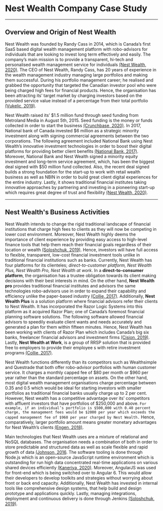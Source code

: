 # Nest Wealth Company Case Study
---

## Overview and Origin of Nest Wealth 

Nest Wealth was founded by Randy Cass in 2014, which is Canada’s first SaaS based digital wealth management platform with robo-advisors for individuals that are looking to invest long term effectively and easily. The company’s main mission is to provide a transparent, hi-tech and personalised wealth management service for individuals [(Nest Wealth, 2020)](https://www.nestwealth.com/about). The CEO of Nest Wealth, Randy Cass, has 20 years of experience in the wealth management industry managing large portfolios and making them successful. During his portfolio management career; he realised and grabbed the opportunity that targeted the Canadian investor pool who were being charged high fees for financial products. Hence, the organisation has been attracting its’ target market by charging investors based on the provided service value instead of a percentage from their total portfolio [(Vukelic, 2019)](https://www.ivey.uwo.ca/scotiabank-digital-banking-lab/canada-fintech/wealth-management/nest-wealth/).


Nest Wealth raised its’ $1.5 million fund through seed funding from Metroland Media in August 5th, 2015. Seed funding is the money or funds collected in order to start the business [(Crunchbase, 2020)](https://www.crunchbase.com/organization/nest-wealth/company_financials). In 2017, National bank of Canada invested $6 million as a strategic minority investment along with signing commercial agreements between the two corporations. The following agreement included National Bank using Nest Wealth’s innovative investment technologies in order to boost their digital platforms for providing better client benefits [(National Bank, 2017)](https://www.nbc.ca/en/about-us/news/news-room/press-releases/2017/20170421-National-Bank-Minority-Investment-Nest-Wealth.html). Moreover, National Bank and Nest Wealth signed a minority equity investment and long-term service agreement, which, has been the biggest deal signed with $50 million fund collected. Also, the recent deal signed builds a strong foundation for the start-up to work with retail wealth business as well as NBIN in order to build great client digital experiences for the entire industry. Lastly, it shows traditional financial institutes taking innovative approaches by partnering and investing in a pioneering start-up which requires great degree of trust and flexibility [(Nest Wealth, 2020)](https://www2.nestwealth.com/today-is-a-big-day-in-the-history-of-nest-wealth/). 

---
## Nest Wealth's Business Activities

Nest Wealth intends to change the rigid traditional landscape of financial institutions that charge high fees to clients as they will now be competing in lower cost environment. Moreover, Nest Wealth highly deems the importance of client experience by providing easy access to high-level finance tools that help them reach their financial goals regardless of their location or wealth [(Soloshchuk, 2019)](https://wealth.insart.com/nest-wealth/#:~:text=Main%20technologies,end%20was%20written%20in%20AngularJS.). Hence, investors will have full access to flexible, transparent, low-cost financial investment tools unlike in traditional financial institutions such as banks. Currently, Nest Wealth has four platforms for its clienteles; *direct-to-customer platform, Nest Wealth Plus, Nest Wealth Pro, Nest Wealth at work*. In a **direct-to-consumer platform**, the organisation has a trustee obligation towards its client making decisions with their best interests in mind. On the other hand, **Nest Wealth pro** provides traditional financial institutes and advisors the same technologies robo-advisors use in order to expand their capability and efficiency unlike the paper-based industry [(Collie, 2017)](https://www.investmentexecutive.com/news/industry-news/nest-wealth-and-national-bank-expand-partnership/). Additionally, **Nest Wealth Plus** is a solution platform where financial advisors refer their clients to Nest Wealth. It has incorporated the Razor Logic Systems into this platform as it acquired Razor Plan; one of Canada’s foremost financial planning software solutions. The following software allowed financial advisors to speedily evaluate client wants and needs accurately and generated a plan for them within fifteen minutes. Hence, Nest Wealth has been working with clients of Razor Plan which includes Canada’s big six banks, freelancer financial advisors and investment firms [(Cision, 2019)](https://www.newswire.ca/news-releases/nest-wealth-acquires-razor-logic-systems-becoming-first-b2b-digital-wealth-management-platform-to-offer-both-professional-investment-solutions-and-sophisticated-financial-planning-capabilities-879777068.html). Lastly, **Nest Wealth at Work**, is a group of RRSP solution that is provided free to employers to provide their employee s with retire investment programs [(Collie, 2017)](https://www.investmentexecutive.com/news/industry-news/nest-wealth-and-national-bank-expand-partnership/).


Nest Wealth functions differently than its competitors such as Wealthsimple and Questrade that both offer robo-advisor portfolios with human customer service. It charges a monthly capped fee of $80 per month or $960 per year rather than the standard percentage on assets. On the other hand, most digital wealth management organisations charge percentage between 0.35 and 0.5 which would be ideal for starting investors with smaller portfolios as traditional financial banks usually charge up to 2 per cent. However, Nest wealth has a competitive advantage over its’ competitors with affluent investors that have portfolios of $250,000 and above. `For example, if an individual’s portfolio is $500,000 with 0.40 percent charge, the management fees would be $2000 per year which exceeds the capped management fee of $960 per year charged by Nest Wealth.` Hence, comparatively, larger portfolio amount means greater monetary advantages for Nest Wealth’s clients [(Engen, 2018)](https://boomerandecho.com/nest-wealth-robo-investing-solution-for-affluent-investors/). 


Main technologies that Nest Wealth uses are a mixture of relational and NoSQL databases. The organisation needs a combination of both in order to store predictable and structured data as well as scale flexible and rapid growth of data [(Johnson, 2016](https://resources.whitesourcesoftware.com/blog-whitesource/when-to-consider-a-nosql-vs-relational-database). The software tooling is done through Node.js which is an open-source JavaScript runtime environment which is outstanding for run high data concentrated real-time applications on various shared devices efficiently [(Kaneriya, 2020)](https://www.simform.com/what-is-node-js/). Moreover, AngularJS was used for front-end which is being switched over to Angular 6. This would allow their developers to develop toolkits and strategies without worrying about front or back end capacity. Additionally, Nest Wealth has invested in internal tools like comprehensive design systems, that help build and design prototype and applications quickly. Lastly, managing integrations, deployment and continuous delivery is done through Jenkins [(Soloshchuk, 2019)](https://wealth.insart.com/nest-wealth/#:~:text=Main%20technologies,end%20was%20written%20in%20AngularJS).
